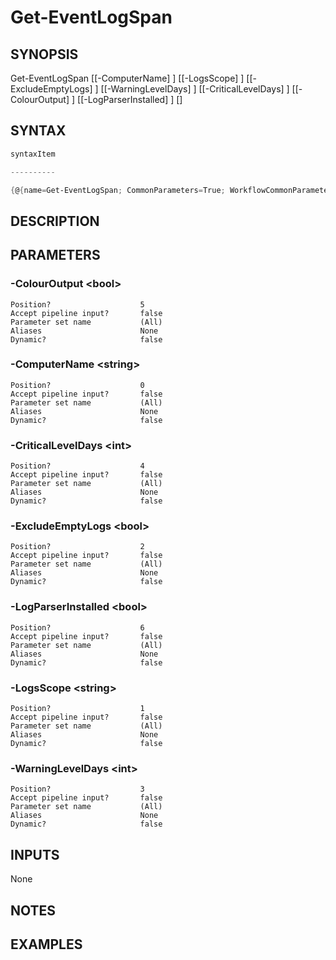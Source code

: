 # Get-EventLogSpan
## SYNOPSIS

Get-EventLogSpan [[-ComputerName] <string>] [[-LogsScope] <string>] [[-ExcludeEmptyLogs] <bool>] [[-WarningLevelDays] <int>] [[-CriticalLevelDays] <int>] [[-ColourOutput] <bool>] [[-LogParserInstalled] <bool>] [<CommonParameters>]


## SYNTAX
```powershell
syntaxItem                                                                                                  

----------                                                                                                  

{@{name=Get-EventLogSpan; CommonParameters=True; WorkflowCommonParameters=False; parameter=System.Object[]}}
```

## DESCRIPTION


## PARAMETERS
### -ColourOutput &lt;bool&gt;

```
Position?                    5
Accept pipeline input?       false
Parameter set name           (All)
Aliases                      None
Dynamic?                     false
```
 
### -ComputerName &lt;string&gt;

```
Position?                    0
Accept pipeline input?       false
Parameter set name           (All)
Aliases                      None
Dynamic?                     false
```
 
### -CriticalLevelDays &lt;int&gt;

```
Position?                    4
Accept pipeline input?       false
Parameter set name           (All)
Aliases                      None
Dynamic?                     false
```
 
### -ExcludeEmptyLogs &lt;bool&gt;

```
Position?                    2
Accept pipeline input?       false
Parameter set name           (All)
Aliases                      None
Dynamic?                     false
```
 
### -LogParserInstalled &lt;bool&gt;

```
Position?                    6
Accept pipeline input?       false
Parameter set name           (All)
Aliases                      None
Dynamic?                     false
```
 
### -LogsScope &lt;string&gt;

```
Position?                    1
Accept pipeline input?       false
Parameter set name           (All)
Aliases                      None
Dynamic?                     false
```
 
### -WarningLevelDays &lt;int&gt;

```
Position?                    3
Accept pipeline input?       false
Parameter set name           (All)
Aliases                      None
Dynamic?                     false
```

## INPUTS
None


## NOTES


## EXAMPLES
